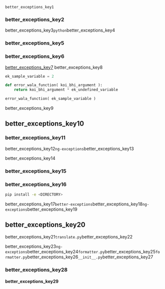 ```ngMeta
better_exceptions_key1
```
### better_exceptions_key2
better_exceptions_key3`python`better_exceptions_key4

### better_exceptions_key5
### better_exceptions_key6
[better_exceptions_key7](https://github.com/Qix-/better-exceptions)
better_exceptions_key8

```python
ek_sample_variable = 2

def error_wala_function( koi_bhi_argument ):
    return koi_bhi_argument * ek_undefined_variable

error_wala_function( ek_sample_variable )
```
better_exceptions_key9

## better_exceptions_key10
### better_exceptions_key11
better_exceptions_key12`ng-exceptions`better_exceptions_key13

better_exceptions_key14

### better_exceptions_key15
### better_exceptions_key16
```bash
pip install -e <DIRECTORY>
```
better_exceptions_key17`better-exceptions`better_exceptions_key18`ng-exceptions`better_exceptions_key19

## better_exceptions_key20
better_exceptions_key21`translate.py`better_exceptions_key22

better_exceptions_key23`ng-exceptions`better_exceptions_key24`formatter.py`better_exceptions_key25`formatter.py`better_exceptions_key26`__init__.py`better_exceptions_key27

### better_exceptions_key28
#### better_exceptions_key29
